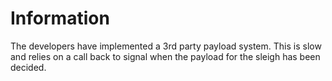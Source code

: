 # Information

The developers have implemented a 3rd party payload system. This is slow and relies on a call back
to signal when the payload for the sleigh has been decided.
